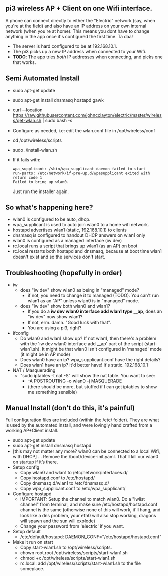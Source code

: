 pi3 wireless AP + Client on one Wifi interface.
---

A phone can connect directly to either the "Electric" network (say, when you're at the field) and also have an IP address on your own internal network (when you're at home). This means you dont have to change anything in the app once it's configured the first time. Ta daa!
 - The server is hard configured to be at 192.168.10.1.
 - The pi3 picks up a new IP address when connected to your Wifi.
 - **TODO**: The app tries *both* IP addresses when connecting, and picks one that works.

Semi Automated Install
--
 - sudo apt-get update
 - sudo apt-get install dnsmasq hostapd gawk
 - curl --location https://raw.githubusercontent.com/johncclayton/electric/master/wireless/get-wlan.sh | sudo bash -s
 - Configure as needed, i.e: edit the wlan.conf file in /opt/wireless/conf
 - cd /opt/wireless/scripts
 - sudo ./install-wlan.sh
 - If it fails with:

      ```
      wpa_supplicant: /sbin/wpa_supplicant daemon failed to start
      run-parts: /etc/network/if-pre-up.d/wpasupplicant exited with return code 1
      Failed to bring up wlan0.
      ```

   Just run the installer again.

So what's happening here?
--
- wlan0 is configured to be auto, dhcp.
- wpa_supplicant is used to auto join wlan0 to a home wifi network.
- hostapd advertises wlan1 (static, 192.168.10.1) to clients
- dnsmasq is configured to handout DHCP answers on wlan1 only
- wlan0 is configured as a managed interface (iw dev)
- rc.local runs a script that brings up wlan1 (as an AP) on boot
- rc.local restarts both hostapd and dnsmasq, because at boot time wlan1 doesn't exist and so the services don't start.

Troubleshooting (hopefully in order)
--
- iw
  - does "iw dev" show wlan0 as being in "managed" mode?
    - if not, you need to change it to managed (TODO). You can't run wlan1 as an "AP" unless wlan0 is in "managed" mode.
  - does "iw dev" show both wlan0 and wlan1?
    - If you do a **iw dev wlan0 interface add wlan1 type __ap**, does an "iw dev" now show wlan1?
    - If not, erm. damn. "Good luck with that".
    - You are using a pi3, right?
- ifconfig
  - Do wlan0 and wlan1 show up?  If not wlan1, then there's a problem with the 'iw dev wlan0 interface add __ap' part of the script (start-wlan1.sh). It might be that wlan0 isn't configured in 'managed' mode (it might be in AP mode)
  - Does wlan0 have an ip? wpa_supplicant.conf have the right details?
  - Does wlan1 have an ip? It'd better have! It's static. 192.168.10.1
- NAT / Masquerading
  - "sudo iptables -t nat -S" will show the nat table. You want to see:
    - -A POSTROUTING -o wlan0 -j MASQUERADE
    - (there should be more, but stuffed if I can get iptables to show me something sensible)



Manual Install (don't do this, it's painful)
---
Full configuration files are included (within the /etc/ folder).  They are what is used by the automated install, and were lovingly hand crafted from a working AP+Client install.

- sudo apt-get update
- sudo apt-get install dnsmasq hostapd
- [this may not matter any more?  wlan0 can be connected to a local Wifi, with DHCP] ... Remove the /boot/device-init.yaml. That’ll kill our wlan0 on startup if it’s there.
- Setup config
  - Copy wlan0 and wlan1 to /etc/network/interfaces.d/
  - Copy hostapd.conf to /etc/hostapd/
  - Copy dnsmasq.d/wlan1 to /etc/dnsmasq.d/
  - Copy wpa_supplicant.conf to /etc/wpa_supplicant/
- Configure hostapd
  - IMPORTANT: Setup the channel to match wlan0. Do a "iwlist channel" from terminal, and make sure /etc/hostapd/hostapd.conf channel is the same (otherwise none of this will work, it'll hang, and look like a dns problem, your eth0 will also stop working, dragons will spawn and the sun will explode)
  - Change your password from 'electric' if you want.
- Setup default
  - /etc/default/hostapd: DAEMON_CONF="/etc/hostapd/hostapd.conf"
- Make it run on start
  - Copy start-wlan1.sh to /opt/wireless/scripts.
  - chown root.root /opt/wireless/scripts/start-wlan1.sh
  - chmod +x /opt/wireless/scripts/start-wlan1.sh
  - rc.local: add /opt/wireless/scripts/start-wlan1.sh to the file someplace.
